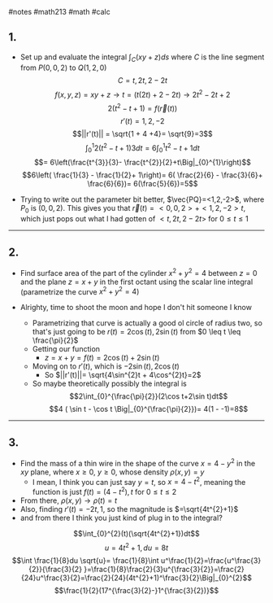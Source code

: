 #notes #math213 #math #calc


## 1.
- Set up and evaluate the integral $\int_{C}(xy+z)ds$ where $C$ is the line segment from $P(0,0,2)$ to $Q(1,2,0)$
$$C = t, 2t, 2-2t$$
$$f(x,y,z)=xy+z \to t = (t(2t) + 2-2t)\to 2t^{2}-2t +2$$
$$2(t^{2}-t+1)= f(\vec{r}(t))$$
$$r'(t) = 1, 2, -2$$
$$||r'(t)|| = \sqrt{1 + 4 +4}= \sqrt{9}=3$$
$$\int_{0}^{1}2(t^{2}-t+1)3dt = 6\int_{0}^{1}t^{2}-t+1dt$$
$$= 6\left(\frac{t^{3}}{3}- \frac{t^{2}}{2}+t\Big|_{0}^{1}\right)$$
$$6\left( \frac{1}{3} - \frac{1}{2}+ 1\right)= 6( \frac{2}{6} - \frac{3}{6}+ \frac{6}{6})= 6(\frac{5}{6})=5$$

- Trying to write out the parameter bit better, $\vec{PQ}=<1,2,-2>$, where $P_{0}$ is $(0,0,2)$. This gives you that $\vec{r}(t)=<0,0,2>+<1,2,-2>t$, which just pops out what I had gotten of $<t,2t,2-2t>$ for $0 \leq t \leq 1$ 

---

## 2. 
- Find surface area of the part of the cylinder $x^{2}+y^{2}=4$ between $z=0$ and the plane $z=x+y$ in the first octant using the scalar line integral (parametrize the curve $x^{2}+y^{2}=4$)

- Alrighty, time to shoot the moon and hope I don't hit someone I know
	- Parametrizing that curve is actually a good ol circle of radius two, so that's just going to be $r(t)=2\cos(t),2\sin(t)$ from $0 \leq t \leq \frac{\pi}{2}$
	- Getting our function
		- $z=x+y = f(t)=2\cos(t)+2\sin(t)$ 
	- Moving on to $r'(t)$, which is $-2\sin(t),2\cos(t)$ 
		- So $||r'(t)||= \sqrt{4\sin^{2}t + 4\cos^{2}t}=2$
	- So maybe theoretically possibly the integral is 
$$2\int_{0}^{\frac{\pi}{2}}(2\cos t+2\sin t)dt$$
$$4 ( \sin t - \cos t \Big|_{0}^{\frac{\pi}{2}})= 4(1 - -1)=8$$

----

## 3. 
- Find the mass of a thin wire in the shape of the curve $x=4-y^{2}$ in the $xy$ plane, where $x \geq 0$, $y \geq 0$, whose density $\rho(x,y)=y$
	- I mean, I think you can just say $y=t$, so $x=4-t^{2}$, meaning the function is just $f(t)=(4-t^{2}),t$ for $0 \leq t \leq 2$ 
- From there, $\rho(x,y) \to \rho(t)= t$ 
- Also, finding $r'(t)=-2t,1$, so the magnitude is $=\sqrt{4t^{2}+1}$ 
- and from there I think you just kind of plug in to the integral?

$$\int_{0}^{2}(t)(\sqrt{4t^{2}+1})dt$$
$$u= 4t^{2}+1, du = 8t$$
$$\int \frac{1}{8}du \sqrt{u}= \frac{1}{8}\int u^\frac{1}{2}=\frac{u^\frac{3}{2}}{\frac{3}{2} }=\frac{1}{8}\frac{2}{3}u^{\frac{3}{2}}=\frac{2}{24}u^\frac{3}{2}=\frac{2}{24}(4t^{2}+1)^\frac{3}{2}\Big|_{0}^{2}$$
$$\frac{1}{2}(17^{\frac{3}{2}-}1^{\frac{3}{2})}$$

